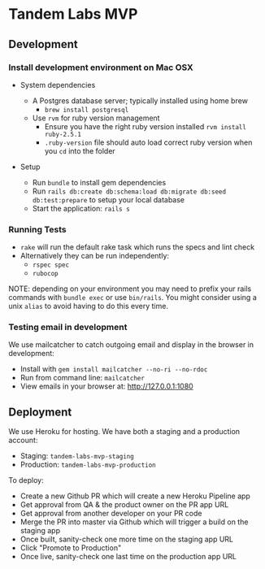# Tandem Labs MVP

## Development

### Install development environment on Mac OSX

* System dependencies

  * A Postgres database server; typically installed using home brew
    * `brew install postgresql`
  * Use `rvm` for ruby version management
    * Ensure you have the right ruby version installed `rvm install ruby-2.5.1`
    * `.ruby-version` file should auto load correct ruby version when you `cd` into the folder

* Setup
  * Run `bundle` to install gem dependencies
  * Run `rails db:create db:schema:load db:migrate db:seed db:test:prepare` to setup your local database
  * Start the application: `rails s`

### Running Tests

* `rake` will run the default rake task which runs the specs and lint check
* Alternatively they can be run independently:
  * `rspec spec`
  * `rubocop`

NOTE: depending on your environment you may need to prefix your rails commands with `bundle exec` or use `bin/rails`. You might consider using a unix `alias` to avoid having to do this every time.

### Testing email in development

We use mailcatcher to catch outgoing email and display in the browser in development:

* Install with `gem install mailcatcher --no-ri --no-rdoc`
* Run from command line: `mailcatcher`
* View emails in your browser at: http://127.0.0.1:1080

## Deployment

We use Heroku for hosting. We have both a staging and a production account:

* Staging: `tandem-labs-mvp-staging`
* Production: `tandem-labs-mvp-production`

To deploy:

* Create a new Github PR which will create a new Heroku Pipeline app
* Get approval from QA & the product owner on the PR app URL
* Get approval from another developer on your PR code
* Merge the PR into master via Github which will trigger a build on the staging app
* Once built, sanity-check one more time on the staging app URL
* Click "Promote to Production"
* Once live, sanity-check one last time on the production app URL
